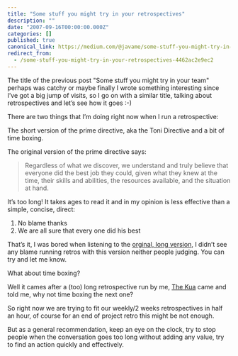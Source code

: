 ```yaml
---
title: "Some stuff you might try in your retrospectives"
description: ""
date: "2007-09-16T00:00:00.000Z"
categories: []
published: true
canonical_link: https://medium.com/@javame/some-stuff-you-might-try-in-your-retrospectives-4462ac2e9ec2
redirect_from:
  - /some-stuff-you-might-try-in-your-retrospectives-4462ac2e9ec2
---
```


The title of the previous post "Some stuff you might try in your team" perhaps was catchy or maybe finally I wrote something interesting since I’ve got a big jump of visits, so I go on with a similar title, talking about retrospectives and let’s see how it goes :-)

There are two things that I’m doing right now when I run a retrospective:

The short version of the prime directive, aka the Toni Directive and a bit of time boxing.

The original version of the prime directive says:

> Regardless of what we discover, we understand and truly believe that everyone did the best job they could, given what they knew at the time, their skills and abilities, the resources available, and the situation at hand.

It’s too long! It takes ages to read it and in my opinion is less effective than a simple, concise, direct:

1.  No blame thanks
2.  We are all sure that every one did his best

That’s it, I was bored when listening to the [orginal, long version](http://www.retrospectives.com/pages/retroPrimeDirective.html), I didn’t see any blame running retros with this version neither people judging. You can try and let me know.

What about time boxing?

Well it cames after a (too) long retrospective run by me, [The Kua](http://www.thekua.com/) came and told me, why not time boxing the next one?

So right now we are trying to fit our weekly/2 weeks retrospectives in half an hour, of course for an end of project retro this might be not enough.

But as a general recommendation, keep an eye on the clock, try to stop people when the conversation goes too long without adding any value, try to find an action quickly and effectively.
